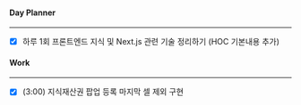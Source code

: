 
#### Day Planner
---
- [x] 하루 1회 프론트엔드 지식 및 Next.js 관련 기술 정리하기 (HOC 기본내용 추가)


#### Work
---
- [x] (3:00) 지식재산권 팝업 등록 마지막 셀 제외 구현